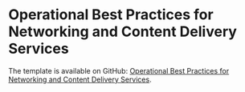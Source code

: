 # Operational Best Practices for Networking and Content Delivery Services<a name="operational-best-practices-for-Networking-and-Content-Delivery-Services"></a>

The template is available on GitHub: [Operational Best Practices for Networking and Content Delivery Services](https://github.com/awslabs/aws-config-rules/blob/master/aws-config-conformance-packs/Operational-Best-Practices-for-Networking-Services.yaml)\.